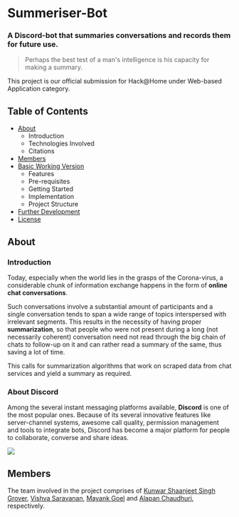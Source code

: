 # Summeriser-Bot

### A Discord-bot that summaries conversations and records them for future use.

> Perhaps the best test of a man's intelligence is his capacity for making a summary.

This project is our official submission for Hack@Home under Web-based Application category.

## Table of Contents

- [About](#About)
    - Introduction
    - Technologies Involved
    - Citations
- [Members](#Members)
- [Basic Working Version](#demo)
    - Features
    - Pre-requisites
    - Getting Started
    - Implementation
    - Project Structure
- [Further Development](#further)
- [License](LICENSE)

<!--I will remove the current o's later as we complete them-->

## About

### Introduction

Today, especially when the world lies in the grasps of the Corona-virus, a considerable chunk of information exchange happens in the form of **online chat conversations**.

Such conversations involve a substantial amount of participants and a single conversation tends to span a wide range of topics interspersed with irrelevant segments. This results in the necessity of having proper **summarization**, so that people who were not present during a long (not necessarily coherent) conversation need not read through the big chain of chats to follow-up on it and can rather read a summary of the same, thus saving a lot of time.

This calls for summarization algorithms that work on scraped data from chat services and yield a summary as required.

### About Discord

Among the several instant messaging platforms available, **Discord** is one of the most popular ones. Because of its several innovative features like server-channel systems, awesome call quality, permission management and tools to integrate bots, Discord has become a major platform for people to collaborate, converse and share ideas.

<img src="https://cdn.discordapp.com/attachments/759735584444121110/764862917803769876/unknown.png">

## Members

The team involved in the project comprises of [Kunwar Shaanjeet Singh Grover](https://github.com/Groverkss), [Vishva Saravanan](https://github.com/v15hv4), [Mayank Goel](https://github.com/MayankGoel28) and [Alapan Chaudhuri](https://github.com/banrovegrie), respectively.
